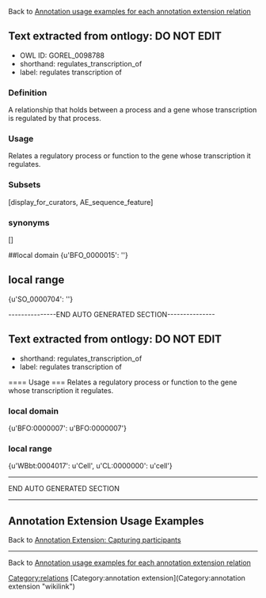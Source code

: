 Back to [Annotation usage examples for each annotation extension relation](http://wiki.geneontology.org/index.php/Annotation_usage_examples_for_each_annotation_extension_relation)

## Text extracted from ontlogy: DO NOT EDIT
* OWL ID: GOREL_0098788
* shorthand: regulates_transcription_of
* label: regulates transcription of

### Definition
A relationship that holds between a process and a gene whose transcription is regulated by that process.

### Usage
Relates a regulatory process or function to the gene whose transcription it regulates.

### Subsets
[display_for_curators, AE_sequence_feature]

### synonyms
[]

##local domain
{u'BFO_0000015': ''}

## local range
{u'SO_0000704': ''}

---------------END AUTO GENERATED SECTION---------------


Text extracted from ontlogy: DO NOT EDIT
----------------------------------------

-   shorthand: regulates\_transcription\_of
-   label: regulates transcription of

==== Usage === Relates a regulatory process or function to the gene whose transcription it regulates.

### local domain

{u'BFO:0000007': u'BFO:0000007'}

### local range

{u'WBbt:0004017': u'Cell', u'CL:0000000': u'cell'}

------------------------------------------------------------------------

END AUTO GENERATED SECTION

------------------------------------------------------------------------

Annotation Extension Usage Examples
-----------------------------------

Back to [Annotation Extension: Capturing participants](http://wiki.geneontology.org/index.php/Annotation_Extension:_Capturing_participants)

------------------------------------------------------------------------

Back to [Annotation usage examples for each annotation extension relation](http://wiki.geneontology.org/index.php/Annotation_usage_examples_for_each_annotation_extension_relation)

<Category:relations> [Category:annotation extension](Category:annotation extension "wikilink")

